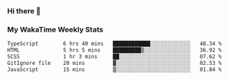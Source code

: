 ### Hi there 👋

<!--
**royschrauwen/royschrauwen** is a ✨ _special_ ✨ repository because its `README.md` (this file) appears on your GitHub profile.

Here are some ideas to get you started:

- 🔭 I’m currently working on ...
- 🌱 I’m currently learning ...
- 👯 I’m looking to collaborate on ...
- 🤔 I’m looking for help with ...
- 💬 Ask me about ...
- 📫 How to reach me: ...
- 😄 Pronouns: ...
- ⚡ Fun fact: ...
-->


### My WakaTime Weekly Stats
<!--START_SECTION:waka-->

```txt
TypeScript        6 hrs 40 mins   ████████████░░░░░░░░░░░░░   48.34 %
HTML              5 hrs 5 mins    █████████▒░░░░░░░░░░░░░░░   36.92 %
SCSS              1 hr 3 mins     ██░░░░░░░░░░░░░░░░░░░░░░░   07.62 %
GitIgnore file    20 mins         ▓░░░░░░░░░░░░░░░░░░░░░░░░   02.53 %
JavaScript        15 mins         ▒░░░░░░░░░░░░░░░░░░░░░░░░   01.84 %
```

<!--END_SECTION:waka-->
